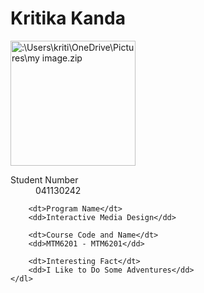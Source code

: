 <!DOCTYPE html>
<html lang="en">

<head>
    <meta charset="UTF-8">
    <meta name="viewport" content="width=device-width, initial-scale=1.0">
    <title>Kritika kanda</title>
</head>

<body>
    <h1>Kritika Kanda</h1>
    <img src=""C:\Users\kriti\OneDrive\Pictures\my image.zip"" alt=":\Users\kriti\OneDrive\Pictures\my image.zip" style="width:200px;height:200px;">
    <dl>
        <dt>Student Number</dt>
        <dd>041130242</dd>

        <dt>Program Name</dt>
        <dd>Interactive Media Design</dd>

        <dt>Course Code and Name</dt>
        <dd>MTM6201 - MTM6201</dd>

        <dt>Interesting Fact</dt>
        <dd>I Like to Do Some Adventures</dd>
    </dl>
</body>
</html>
